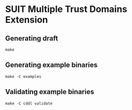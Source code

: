 # SUIT Multiple Trust Domains Extension

## Generating draft
```
make
```

## Generating example binaries
```
make -C examples
```

## Validating example binaries
```
make -C cddl validate
```
